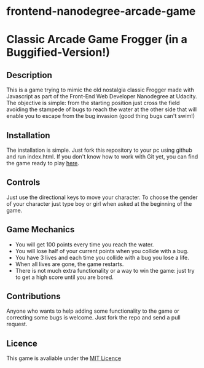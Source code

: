 frontend-nanodegree-arcade-game
===============================

# Classic Arcade Game Frogger (in a Buggified-Version!)

## Description
This is a game trying to mimic the old nostalgia classic Frogger made with Javascript as part of the Front-End Web Developer Nanodegree at Udacity. The objective is simple: from the starting position just cross the field avoiding the stampede of bugs to reach the water at the other side that will enable you to escape from the bug invasion (good thing bugs can't swim!)

## Installation
The installation is simple. Just fork this repository to your pc using github and run index.html.
If you don't know how to work with Git yet, you can find the game ready to play [here](http://khaltar.github.io/frontend-nanodegree-arcade-game).

## Controls
Just use the directional keys to move your character. To choose the gender of your character just type boy or girl when asked at the beginning of the game.

## Game Mechanics
* You will get 100 points every time you reach the water.
* You will lose half of your current points when you collide with a bug.
* You have 3 lives and each time you collide with a bug you lose a life.
* When all lives are gone, the game restarts.
* There is not much extra functionality or a way to win the game: just try to get a high score until you are bored.

## Contributions
Anyone who wants to help adding some functionality to the game or correcting some bugs is welcome. Just fork the repo and send a pull request.

## Licence
This game is avaliable under the [MIT Licence](http://choosealicense.com/licenses/mit/)
